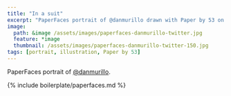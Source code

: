 ```yaml
---
title: "In a suit"
excerpt: "PaperFaces portrait of @danmurillo drawn with Paper by 53 on an iPad."
image: 
  path: &image /assets/images/paperfaces-danmurillo-twitter.jpg 
  feature: *image
  thumbnail: /assets/images/paperfaces-danmurillo-twitter-150.jpg
tags: [portrait, illustration, Paper by 53]
---
```


PaperFaces portrait of [@danmurillo](http://twitter.com/danmurillo).

{% include boilerplate/paperfaces.md %}
